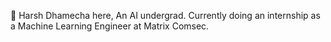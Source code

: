 👋 Harsh Dhamecha here, An AI undergrad. Currently doing an internship as a Machine Learning Engineer at Matrix Comsec.

<!---
harshdhamecha/harshdhamecha is a ✨ special ✨ repository because its `README.md` (this file) appears on your GitHub profile.
You can click the Preview link to take a look at your changes.
--->
